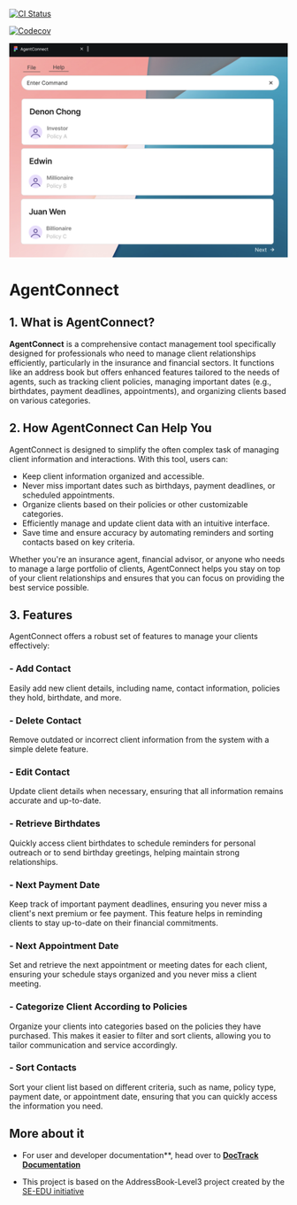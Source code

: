 [![CI Status](https://github.com/AY2425S1-CS2103T-W10-2/tp/workflows/Java%20CI/badge.svg)](https://github.com/AY2425S1-CS2103T-W08-3/tp/actions)

[![Codecov](https://codecov.io/gh/AY2425S1-CS2103T-W10-2/tp/graph/badge.svg?token=134QRO3UI3)](https://codecov.io/gh/AY2425S1-CS2103T-W10-2/tp)

![Ui](docs/images/Ui.png)

# AgentConnect

## 1. What is AgentConnect?

**AgentConnect** is a comprehensive contact management tool specifically designed for professionals who need to manage client relationships efficiently, particularly in the insurance and financial sectors. It functions like an address book but offers enhanced features tailored to the needs of agents, such as tracking client policies, managing important dates (e.g., birthdates, payment deadlines, appointments), and organizing clients based on various categories.

## 2. How AgentConnect Can Help You

AgentConnect is designed to simplify the often complex task of managing client information and interactions. With this tool, users can:
- Keep client information organized and accessible.
- Never miss important dates such as birthdays, payment deadlines, or scheduled appointments.
- Organize clients based on their policies or other customizable categories.
- Efficiently manage and update client data with an intuitive interface.
- Save time and ensure accuracy by automating reminders and sorting contacts based on key criteria.

Whether you're an insurance agent, financial advisor, or anyone who needs to manage a large portfolio of clients, AgentConnect helps you stay on top of your client relationships and ensures that you can focus on providing the best service possible.

## 3. Features

AgentConnect offers a robust set of features to manage your clients effectively:

### - Add Contact
Easily add new client details, including name, contact information, policies they hold, birthdate, and more.

### - Delete Contact
Remove outdated or incorrect client information from the system with a simple delete feature.

### - Edit Contact
Update client details when necessary, ensuring that all information remains accurate and up-to-date.

### - Retrieve Birthdates
Quickly access client birthdates to schedule reminders for personal outreach or to send birthday greetings, helping maintain strong relationships.

### - Next Payment Date
Keep track of important payment deadlines, ensuring you never miss a client's next premium or fee payment. This feature helps in reminding clients to stay up-to-date on their financial commitments.

### - Next Appointment Date
Set and retrieve the next appointment or meeting dates for each client, ensuring your schedule stays organized and you never miss a client meeting.

### - Categorize Client According to Policies
Organize your clients into categories based on the policies they have purchased. This makes it easier to filter and sort clients, allowing you to tailor communication and service accordingly.

### - Sort Contacts
Sort your client list based on different criteria, such as name, policy type, payment date, or appointment date, ensuring that you can quickly access the information you need.


## More about it
* For user and developer documentation**, head over to **[DocTrack Documentation](https://ay2425s1-cs2103t-w10-3.github.io/tp/)**  
  
* This project is based on the AddressBook-Level3 project created by the [SE-EDU initiative](https://se-education.org)
